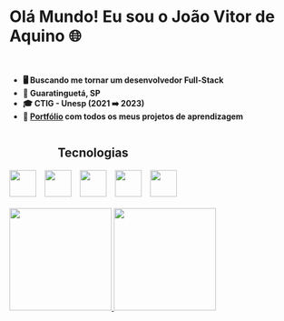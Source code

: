 <h1>Olá Mundo! Eu sou o João Vitor de Aquino 🌐</h1><br>

- **🖥️ Buscando me tornar um desenvolvedor Full-Stack** 
- **📍 Guaratinguetá, SP** 
- **🎓 CTIG - Unesp (2021 ➡️ 2023)**
- **📂 [Portfólio](https://github.com/jv-aquino/portfolio) com todos os meus projetos de aprendizagem**

<div style="display: inline-block" align="center">
  <h2>Tecnologias</h2>
  <img height="47" src="https://cdn.jsdelivr.net/gh/devicons/devicon/icons/html5/html5-original.svg" /> &ensp;
  <img height="47" src="https://cdn.jsdelivr.net/gh/devicons/devicon/icons/css3/css3-original.svg" /> &ensp;
  <img height="47" src="https://cdn.jsdelivr.net/gh/devicons/devicon/icons/bootstrap/bootstrap-plain.svg" /> &ensp;
  <img height="47" src="https://cdn.jsdelivr.net/gh/devicons/devicon/icons/javascript/javascript-original.svg" /> &ensp;
  <img height="47" src="https://cdn.jsdelivr.net/gh/devicons/devicon/icons/nodejs/nodejs-original-wordmark.svg" />
</div>
<br><br>
<div>
  <a href="https://github.com/jv-aquino">
  <img height="180em" src="https://github-readme-stats.vercel.app/api?username=jv-aquino&show_icons=true&theme=tokyonight&count_private=true&include_all_commits=true">
  <img height="180em" src="https://github-readme-stats.vercel.app/api/top-langs/?username=jv-aquino&theme=tokyonight&count_private=true&layout=compact">
</div>
